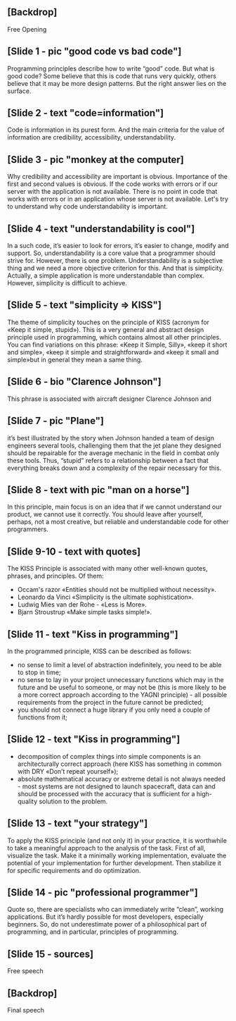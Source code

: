 ## [Backdrop] 
Free Opening

## [Slide 1 - pic "good code vs bad code"] 
Programming principles describe how to write “good” code. But what is good code? 
Some believe that this is code that runs very quickly, others believe that it may be more design patterns. 
But the right answer lies on the surface.

## [Slide 2 - text "code=information"]
Code is information in its purest form. And the main criteria for the value of 
information are credibility, accessibility, understandability. 

## [Slide 3 - pic "monkey at the computer]
Why credibility and accessibility are important is obvious. Importance of the first and 
second values is obvious. If the code works with errors or if our server with the application is not available. 
There is no point in code that works with errors or in an application whose server is not available. 
Let's try to understand why code understandability is important.

## [Slide 4 - text "understandability is cool"]
In a such code, it’s easier to look for errors, it’s easier to change, modify and support. 
So, understandability is a core value that a programmer should strive for. However, there is one problem. 
Understandability is a subjective thing and we need a more objective criterion for this. And that is simplicity. 
Actually, a simple application is more understandable than complex. However, simplicity is difficult to achieve.

## [Slide 5 - text "simplicity => KISS"]
The theme of simplicity touches on the principle of KISS (acronym for «Keep it simple, stupid»). 
This is a very general and abstract design principle used in programming, which contains almost all other principles. 
You can find variations on this phrase: «Keep it Simple, Silly», «keep it short and simple», «keep it simple and straightforward» and
«keep it small and simple»but in general they mean a same thing.

## [Slide 6 - bio "Clarence Johnson"]
This phrase is associated with aircraft designer Clarence Johnson and 

## [Slide 7 - pic "Plane"]
it’s best illustrated by the story when Johnson handed a team of design engineers several tools, challenging 
them that the jet plane they designed should be repairable for the average mechanic in the field in combat only these tools. 
Thus, “stupid” refers to a relationship between a fact that everything breaks down and a complexity of the repair necessary for this.

## [Slide 8 - text with pic "man on a horse"] 
In this principle, main focus is on an idea that if we cannot understand our product, 
we cannot use it correctly. You should leave after yourself, perhaps, not a most creative, but reliable and understandable code 
for other programmers.

## [Slide 9-10 - text with quotes] 
The KISS Principle is associated with many other well-known quotes, phrases, and principles. Of them:
- Occam's razor «Entities should not be multiplied without necessity».
- Leonardo da Vinci «Simplicity is the ultimate sophistication».
- Ludwig Mies van der Rohe - «Less is More».
- Bjarn Stroustrup «Make simple tasks simple!».

## [Slide 11 - text "Kiss in programming"] 
In the programmed principle, KISS can be described as follows:
- no sense to limit a level of abstraction indefinitely, you need to be able to stop in time;
- no sense to lay in your project unnecessary functions which may in the future and be useful to someone, or may not be 
(this is more likely to be a more correct approach according to the YAGNI principle) - all possible requirements from the project 
in the future cannot be predicted;
- you should not connect a huge library if you only need a couple of functions from it;

## [Slide 12 - text "Kiss in programming"] 
- decomposition of complex things into simple components is an architecturally correct approach 
(here KISS has something in common with DRY «Don’t repeat yourself»);
- absolute mathematical accuracy or extreme detail is not always needed - most systems are not designed to launch spacecraft, 
data can and should be processed with the accuracy that is sufficient for a high-quality solution to the problem.

## [Slide 13 - text "your strategy"] 
To apply the KISS principle (and not only it) in your practice, it is worthwhile to take a meaningful approach to the analysis 
of the task. First of all, visualize the task. Make it a minimally working implementation, evaluate the potential of your 
implementation for further development. Then stabilize it for specific requirements and do optimization.

## [Slide 14 - pic "professional programmer"] 
Quote so, there are specialists who can immediately write “clean”, working applications. But it’s hardly possible for most developers, 
especially beginners. So, do not underestimate power of a philosophical part of programming, and in particular, principles of 
programming.

## [Slide 15 - sources] 
Free speech

## [Backdrop]
Final speech
